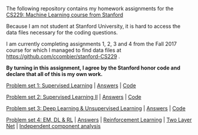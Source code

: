 
The following repository contains my homework assignments for the [CS229: Machine Learning course from Stanford](http://cs229.stanford.edu/)

Because I am not student at Stanford University, it is hard to access the data files necessary for the coding questions.

I am currently completing assignments 1, 2, 3 and 4 from the Fall 2017 course for which I managed to find data files at https://github.com/ccombier/stanford-CS229 . 

**By turning in this assignment, I agree by the Stanford honor code and declare that all
of this is my own work.**

[Problem set 1: Supervised Learning](https://github.com/Armand-S/stanford-cs229/blob/main/assignment%201/problem-set-1.pdf) | [Answers](https://github.com/Armand-S/stanford-cs229/blob/main/assignment%201/assignment-1.pdf) | [Code](https://github.com/Armand-S/stanford-cs229/blob/main/assignment%201/assignment-1.py)

[Problem set 2: Supervised Learning II](https://github.com/Armand-S/stanford-cs229/blob/main/assignment%202/problem-set-2.pdf) | [Answers](https://github.com/Armand-S/stanford-cs229/blob/main/assignment%202/assignment-2.pdf) | [Code](https://github.com/Armand-S/stanford-cs229/blob/main/assignment%202/assignment-2.py)

[Problem set 3: Deep Learning & Unsupervised Learning](https://github.com/Armand-S/stanford-cs229/blob/main/assignment%203/problem-set-3.pdf) | [Answers](https://github.com/Armand-S/stanford-cs229/blob/main/assignment%203/assignment-3.pdf) | [Code](https://github.com/Armand-S/stanford-cs229/blob/main/assignment%203/assignment-3.py)

[Problem set 4: EM, DL & RL](https://github.com/Armand-S/stanford-cs229/blob/main/assignment%204/problem-set-4.pdf) | [Answers](https://github.com/Armand-S/stanford-cs229/blob/main/assignment%204/assignment-4.pdf) | [Reinforcement Learning](https://github.com/Armand-S/stanford-cs229/blob/main/assignment%204/RL.py) | [Two Layer Net](https://github.com/Armand-S/stanford-cs229/blob/main/assignment%204/two_layer_net.py) | [Independent component analysis](https://github.com/Armand-S/stanford-cs229/blob/main/assignment%204/ica.py)



